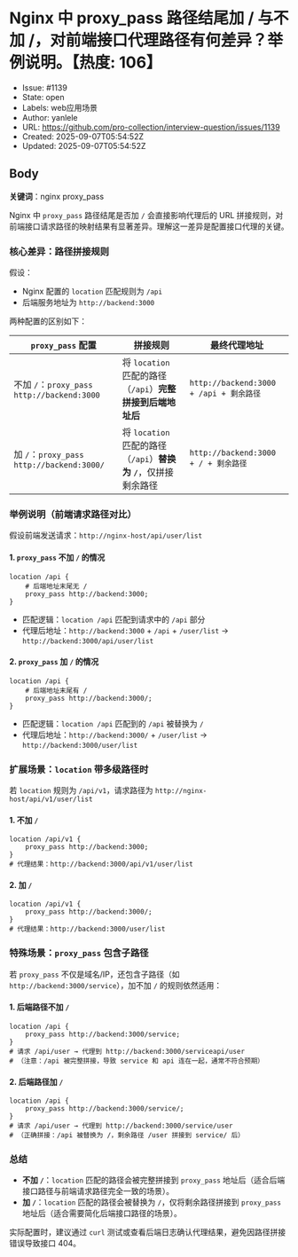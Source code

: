 # Nginx 中 proxy_pass 路径结尾加 / 与不加 /，对前端接口代理路径有何差异？举例说明。【热度: 106】

- Issue: #1139
- State: open
- Labels: web应用场景
- Author: yanlele
- URL: https://github.com/pro-collection/interview-question/issues/1139
- Created: 2025-09-07T05:54:52Z
- Updated: 2025-09-07T05:54:52Z

## Body

**关键词**：nginx proxy_pass

Nginx 中 `proxy_pass` 路径结尾是否加 `/` 会直接影响代理后的 URL 拼接规则，对前端接口请求路径的映射结果有显著差异。理解这一差异是配置接口代理的关键。

### 核心差异：路径拼接规则

假设：

- Nginx 配置的 `location` 匹配规则为 `/api`
- 后端服务地址为 `http://backend:3000`

两种配置的区别如下：

| `proxy_pass` 配置                          | 拼接规则                                                         | 最终代理地址                            |
| ------------------------------------------ | ---------------------------------------------------------------- | --------------------------------------- |
| 不加 `/`：`proxy_pass http://backend:3000` | 将 `location` 匹配的路径（`/api`）**完整拼接到后端地址后**       | `http://backend:3000 + /api + 剩余路径` |
| 加 `/`：`proxy_pass http://backend:3000/`  | 将 `location` 匹配的路径（`/api`）**替换为 `/`**，仅拼接剩余路径 | `http://backend:3000 + / + 剩余路径`    |

### 举例说明（前端请求路径对比）

假设前端发送请求：`http://nginx-host/api/user/list`

#### 1. `proxy_pass` 不加 `/` 的情况

```nginx
location /api {
    # 后端地址末尾无 /
    proxy_pass http://backend:3000;
}
```

- 匹配逻辑：`location /api` 匹配到请求中的 `/api` 部分
- 代理后地址：`http://backend:3000` + `/api` + `/user/list` → `http://backend:3000/api/user/list`

#### 2. `proxy_pass` 加 `/` 的情况

```nginx
location /api {
    # 后端地址末尾有 /
    proxy_pass http://backend:3000/;
}
```

- 匹配逻辑：`location /api` 匹配到的 `/api` 被替换为 `/`
- 代理后地址：`http://backend:3000/` + `/user/list` → `http://backend:3000/user/list`

### 扩展场景：`location` 带多级路径时

若 `location` 规则为 `/api/v1`，请求路径为 `http://nginx-host/api/v1/user/list`

#### 1. 不加 `/`

```nginx
location /api/v1 {
    proxy_pass http://backend:3000;
}
# 代理结果：http://backend:3000/api/v1/user/list
```

#### 2. 加 `/`

```nginx
location /api/v1 {
    proxy_pass http://backend:3000/;
}
# 代理结果：http://backend:3000/user/list
```

### 特殊场景：`proxy_pass` 包含子路径

若 `proxy_pass` 不仅是域名/IP，还包含子路径（如 `http://backend:3000/service`），加不加 `/` 的规则依然适用：

#### 1. 后端路径不加 `/`

```nginx
location /api {
    proxy_pass http://backend:3000/service;
}
# 请求 /api/user → 代理到 http://backend:3000/serviceapi/user
# （注意：/api 被完整拼接，导致 service 和 api 连在一起，通常不符合预期）
```

#### 2. 后端路径加 `/`

```nginx
location /api {
    proxy_pass http://backend:3000/service/;
}
# 请求 /api/user → 代理到 http://backend:3000/service/user
# （正确拼接：/api 被替换为 /，剩余路径 /user 拼接到 service/ 后）
```

### 总结

- **不加 `/`**：`location` 匹配的路径会被完整拼接到 `proxy_pass` 地址后（适合后端接口路径与前端请求路径完全一致的场景）。
- **加 `/`**：`location` 匹配的路径会被替换为 `/`，仅将剩余路径拼接到 `proxy_pass` 地址后（适合需要简化后端接口路径的场景）。

实际配置时，建议通过 `curl` 测试或查看后端日志确认代理结果，避免因路径拼接错误导致接口 404。

